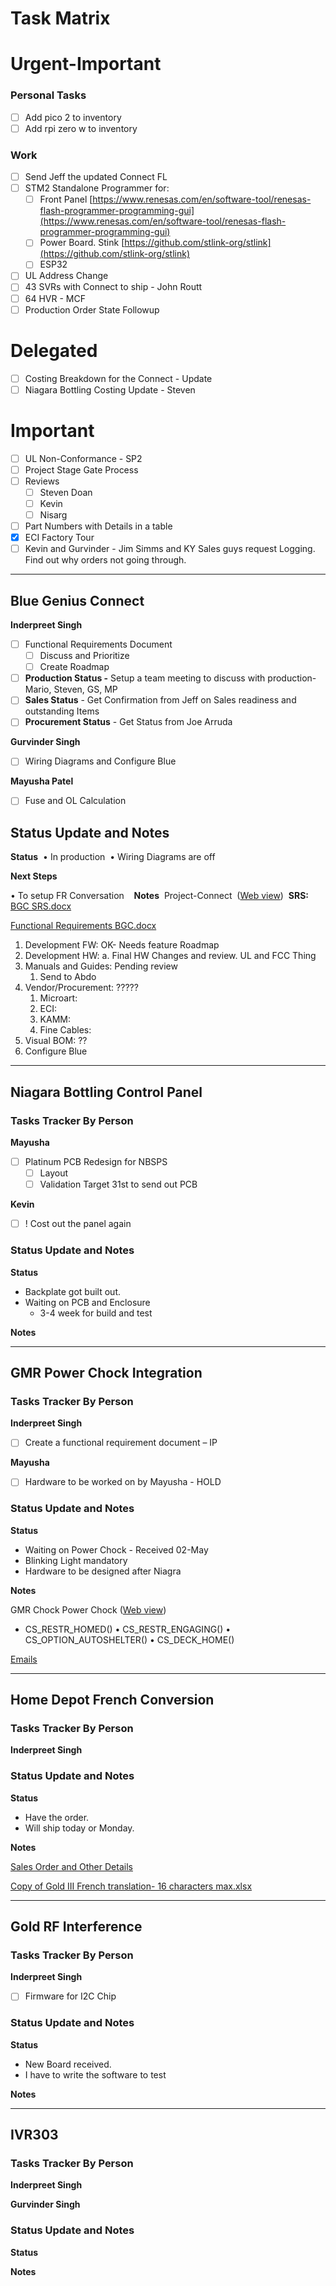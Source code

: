 # Task Matrix

# Urgent-Important

### Personal Tasks

- [ ] Add pico 2 to inventory
- [ ] Add rpi zero w to inventory

### Work

- [ ] Send Jeff the updated Connect FL
- [ ] STM2 Standalone Programmer for:
    - [ ] Front Panel [https://www.renesas.com/en/software-tool/renesas-flash-programmer-programming-gui](https://www.renesas.com/en/software-tool/renesas-flash-programmer-programming-gui)
    - [ ] Power Board. Stink [https://github.com/stlink-org/stlink](https://github.com/stlink-org/stlink)
    - [ ] ESP32
- [ ] UL Address Change
- [ ] 43 SVRs with Connect to ship - John Routt
- [ ] 64 HVR - MCF
- [ ] Production Order State Followup

# Delegated

- [ ] Costing Breakdown for the Connect - Update
- [ ] Niagara Bottling Costing Update - Steven

# Important

- [ ] UL Non-Conformance - SP2
- [ ] Project Stage Gate Process
- [ ] Reviews
    - [ ] Steven Doan
    - [ ] Kevin
    - [ ] Nisarg
- [ ] Part Numbers with Details in a table
- [x] ECI Factory Tour
- [ ] Kevin and Gurvinder - Jim Simms and KY Sales guys request Logging. Find out why orders not going through.

---

## Blue Genius Connect

**Inderpreet Singh**

- [ ] Functional Requirements Document
    - [ ] Discuss and Prioritize
    - [ ] Create Roadmap
- [ ] **Production Status -** Setup a team meeting to discuss with production- Mario, Steven, GS, MP
- [ ] **Sales Status** - Get Confirmation from Jeff on Sales readiness and outstanding Items
- [ ] **Procurement Status** - Get Status from Joe Arruda

**Gurvinder Singh**

- [ ] Wiring Diagrams and Configure Blue

**Mayusha Patel**

- [ ] Fuse and OL Calculation

## Status Update and Notes

**Status**  • In production  • Wiring Diagrams are off

**Next Steps**

• To setup FR Conversation    **Notes**  Project-Connect  ([Web view](https://onedrive.live.com/edit.aspx?resid=3669E1015E8724EE%21114733&migratedtospo=true&wd=target%28Project-Connect.one%7Cc0b1335f-7d67-488a-bad4-d59e87f86811%2F%29&wdorigin=717&wdpreservelink=1))  **SRS:** [BGC SRS.docx](https://1drv.ms/w/c/3669e1015e8724ee/EYyZLOcNL35KhgQ2Rv73PrwBXF82FIj9D8-HEP5KHbwugA?e=cHEPeS)

[Functional Requirements BGC.docx](https://1drv.ms/w/c/3669e1015e8724ee/EZim7saeU9dBiE8_77ceae0BuIULsr-GlqckaqwFb8yhSA?e=YDHRh3)

1. Development FW: OK- Needs feature Roadmap
2. Development HW: a. Final HW Changes and review. UL and FCC Thing
3. Manuals and Guides: Pending review
    1. Send to Abdo
4. Vendor/Procurement: ?????
    1. Microart:
    2. ECI:
    3. KAMM:
    4. Fine Cables:
5. Visual BOM: ??
6. Configure Blue

---

## Niagara Bottling Control Panel

### Tasks Tracker By Person

**Mayusha**

- [ ] Platinum PCB Redesign for NBSPS
    - [ ] Layout
    - [ ] Validation Target 31st to send out PCB

**Kevin**

- [ ] ! Cost out the panel again

### Status Update and Notes

**Status**

- Backplate got built out.
- Waiting on PCB and Enclosure
    - 3-4 week for build and test

**Notes**

---

## GMR Power Chock Integration

### Tasks Tracker By Person

**Inderpreet Singh**

- [ ] Create a functional requirement document – IP

**Mayusha**

- [ ] Hardware to be worked on by Mayusha - HOLD

### Status Update and Notes

**Status**

- Waiting on Power Chock - Received 02-May
- Blinking Light mandatory
- Hardware to be designed after Niagra

**Notes**

GMR Chock Power Chock ([Web view](https://onedrive.live.com/edit.aspx?resid=3669E1015E8724EE%21114733&migratedtospo=true&wd=target%28Project-GMR.one%7C85f69677-ead8-4700-a645-591e8103e940%2FGMR+Chock+Power+Chock%7C7d3e4568-2549-477f-922e-145077e8bc8a%2F%29&wdorigin=703&wdpreservelink=1))

- CS_RESTR_HOMED() • CS_RESTR_ENGAGING() • CS_OPTION_AUTOSHELTER() • CS_DECK_HOME()

[Emails](https://www.notion.so/Emails-1e62a5ddefac815c810bd59e427ec5cf?pvs=21)

---

## Home Depot French Conversion

### Tasks Tracker By Person

**Inderpreet Singh**

### Status Update and Notes

**Status**

- Have the order.
- Will ship today or Monday.

**Notes**

[Sales Order and Other Details](https://www.notion.so/Sales-Order-and-Other-Details-1e62a5ddefac8118873edcb98ef55a17?pvs=21)

[Copy of Gold III French translation- 16 characters max.xlsx](attachment:0b0df9f9-0ed1-4c19-959f-4caf9f23f2d7:Copy_of_Gold_III_French_translation-_16_characters_max.xlsx)

---

## Gold RF Interference

### Tasks Tracker By Person

**Inderpreet Singh**

- [ ] Firmware for I2C Chip

### Status Update and Notes

**Status**

- New Board received.
- I have to write the software to test

**Notes**

---

## IVR303

### Tasks Tracker By Person

**Inderpreet Singh**

**Gurvinder Singh**

### Status Update and Notes

**Status**

**Notes**